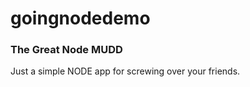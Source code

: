 goingnodedemo
=============

### The Great Node MUDD
Just a simple NODE app for screwing over your friends.
